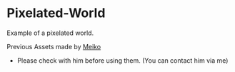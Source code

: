 # Pixelated-World
Example of a pixelated world.
 
Previous Assets made by [Meiko](https://github.com/CX7Meiko)
 - Please check with him before using them. (You can contact him via me)
